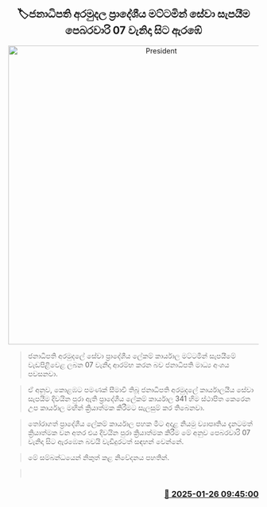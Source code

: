 <p align='center'><b><h2 align='center' title='President's Fund to begin providing services at regional level from February 7th'>🏷ජනාධිපති අරමුදල ප්‍රාදේශීය මට්ටමින් සේවා සැපයීම පෙබරවාරි 07 වැනිදා සිට ඇරඹේ</h2></b></p>
<p align='center'><img src='https://helakuru.sgp1.cdn.digitaloceanspaces.com/esana/images/lib/president-fund-new.jpg' width='600' alt='President's Fund to begin providing services at regional level from February 7th'></p>

> ජනාධිපති අරමුදලේ සේවා ප්‍රාදේශීය ලේකම් කාර්යාල මට්ටමින් සැපයීමේ වැඩපිළිවෙළ ලබන 07 වැනිදා ආරම්භ කරන බව ජනාධිපති මාධ්‍ය අංශය පවසනවා.

> ඒ අනුව, කොළඹට පමණක් සීමාවී තිබූ ජනාධිපති අරමුදලේ කාර්යාලයීය සේවා සැපයීම දිවයින පුරා ඇති ප්‍රාදේශීය ලේකම් කාර්යාල 341 හිම ස්ථාපිත කෙරෙන උප කාර්යාල මඟින් ක්‍රියාත්මක කිරීමට සැලසුම් කර තිබෙනවා.

> තෝරාගත් ප්‍රාදේශීය ලේකම් කාර්යාල පහක මීට අදාළ නියමු ව්‍යාපෘතිය දැනටමත් ක්‍රියාත්මක වන අතර එය දිවයින පුරා ක්‍රියාත්මක කිරීම මේ අනුව පෙබරවාරි 07 වැනිදා සිට ඇරඹෙන බවයි වැඩිදුරටත් සඳහන් වෙන්නේ.

> මේ සම්බන්ධයෙන් නිකුත් කළ නිවේදනය පහතින්. 

>  



<h3 align='right'><a href='https://www.helakuru.lk/esana/p/106891/'>📅 2025-01-26 09:45:00</a></h3>
